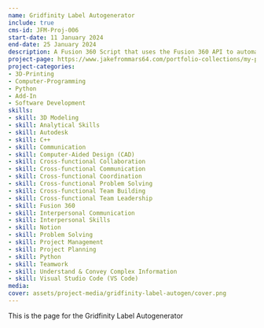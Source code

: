 ```yaml
---
name: Gridfinity Label Autogenerator
include: true
cms-id: JFM-Proj-006
start-date: 11 January 2024
end-date: 25 January 2024
description: A Fusion 360 Script that uses the Fusion 360 API to automatically generate thousands of variations of labels for the Gridfinity Bin by Pred.
project-page: https://www.jakefrommars64.com/portfolio-collections/my-portfolio/jfm-proj-006
project-categories:
- 3D-Printing
- Computer-Programming
- Python
- Add-In
- Software Development
skills:
- skill: 3D Modeling
- skill: Analytical Skills
- skill: Autodesk
- skill: C++
- skill: Communication
- skill: Computer-Aided Design (CAD)
- skill: Cross-functional Collaboration
- skill: Cross-functional Communication
- skill: Cross-functional Coordination
- skill: Cross-functional Problem Solving
- skill: Cross-functional Team Building
- skill: Cross-functional Team Leadership
- skill: Fusion 360
- skill: Interpersonal Communication
- skill: Interpersonal Skills
- skill: Notion
- skill: Problem Solving
- skill: Project Management
- skill: Project Planning
- skill: Python
- skill: Teamwork
- skill: Understand & Convey Complex Information
- skill: Visual Studio Code (VS Code)
media:
cover: assets/project-media/gridfinity-label-autogen/cover.png
---
```


This is the page for the Gridfinity Label Autogenerator